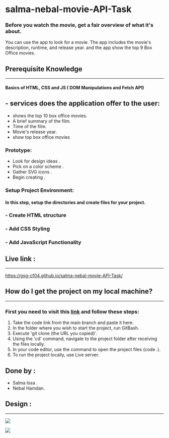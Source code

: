 # salma-nebal-movie-API-Task

### Before you watch the movie, get a fair overview of what it's about.

You can use the app to look for a movie. The app includes the movie's description, runtime, and release year.
and the app show the top 9 Box Office movies.

## Prerequisite Knowledge

---

#### Basics of HTML, CSS and JS ( DOM Manipulations and Fetch API)

## - services does the application offer to the user:

- shows the top 10 box office movies.
- A brief summary of the film.
- Time of the film.
- Movie's release year.
- show top box office movies

### Prototype:

- Look for design ideas .
- Pick on a color scheme .
- Gather SVG icons .
- Begin creating .

### Setup Project Environment:

#### In this step, setup the directories and create files for your project.

### - Create HTML structure

### - Add CSS Styling

### - Add JavaScript Functionality

## Live link :

---

https://gsg-cf04.github.io/salma-nebal-movie-API-Task/

## How do I get the project on my local machine?

---

### First you need to visit this [link](https://gsg-cf04.github.io/salma-nebal-movie-API-Task/) and follow these steps:

1. Take the code link from the main branch and paste it here.
2. In the folder where you wish to start the project, run GitBash.
3. Execute 'git clone (the URL you copied)'.
4. Using the 'cd' command, navigate to the project folder after receiving the files locally.
5. In your code editor, use the command to open the project files (code .).
6. To run the project locally, use Live server.

## Done by :

- Salma Issa .
- Nebal Hamdan.

## Design :

---

![](https://i.ibb.co/HV8QVq1/1.png)

![](https://i.ibb.co/9Vm2601/15.png)
